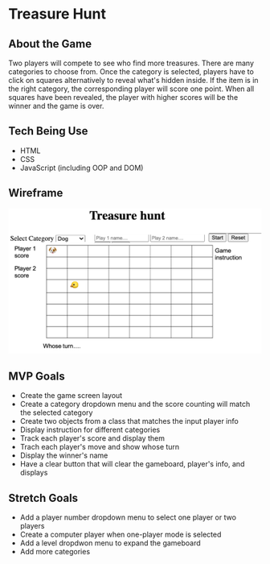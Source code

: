 # Treasure Hunt

## About the Game

Two players will compete to see who find more treasures. There are many categories to choose from. Once the category is selected, players have to click on squares alternatively to reveal what's hidden inside. If the item is in the right category, the corresponding player will score one point. When all squares have been revealed, the player with higher scores will be the winner and the game is over.

## Tech Being Use

- HTML
- CSS
- JavaScript (including OOP and DOM)

## Wireframe
![Wirefra,e](Project%201.png)

## MVP Goals
- Create the game screen layout
- Create a category dropdown menu and the score counting will match the selected category
- Create two objects from a class that matches the input player info
- Display instruction for different categories
- Track each player's score and display them
- Trach each player's move and show whose turn
- Display the winner's name
- Have a clear button that will clear the gameboard, player's info, and displays

## Stretch Goals

- Add a player number dropdown menu to select one player or two players
- Create a computer player when one-player mode is selected
- Add a level dropdwon menu to expand the gameboard
- Add more categories
